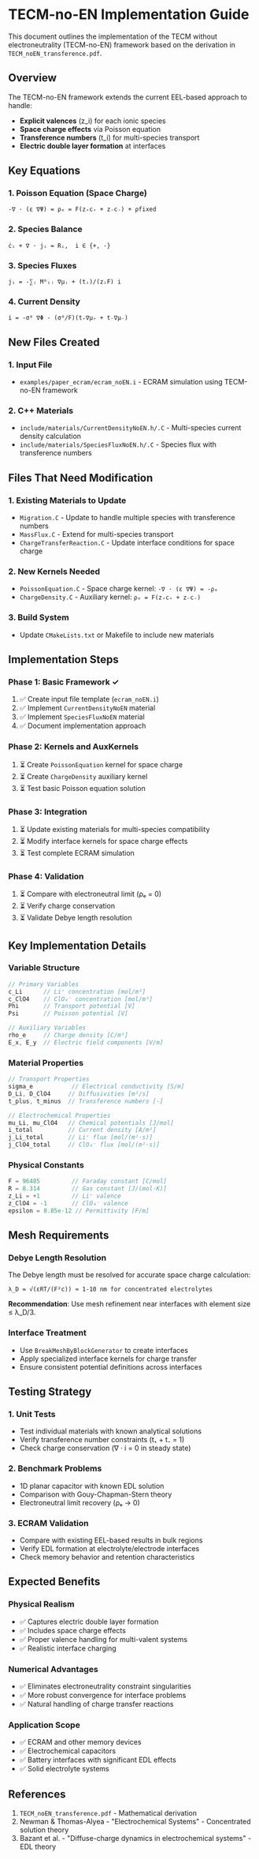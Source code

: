 # TECM-no-EN Implementation Guide

This document outlines the implementation of the TECM without electroneutrality (TECM-no-EN) framework based on the derivation in `TECM_noEN_transference.pdf`.

## Overview

The TECM-no-EN framework extends the current EEL-based approach to handle:
- **Explicit valences** (z_i) for each ionic species
- **Space charge effects** via Poisson equation
- **Transference numbers** (t_i) for multi-species transport
- **Electric double layer formation** at interfaces

## Key Equations

### 1. Poisson Equation (Space Charge)
```
-∇ · (ε ∇Ψ) = ρₑ = F(z₊c₊ + z₋c₋) + ρfixed
```

### 2. Species Balance
```
ċᵢ + ∇ · jᵢ = Rᵢ,  i ∈ {+, -}
```

### 3. Species Fluxes
```
jᵢ = -∑ⱼ M⁰ᵢⱼ ∇μⱼ + (tᵢ)/(zᵢF) i
```

### 4. Current Density
```
i = -σ⁰ ∇Φ - (σ⁰/F)(t₊∇μ₊ + t₋∇μ₋)
```

## New Files Created

### 1. Input File
- `examples/paper_ecram/ecram_noEN.i` - ECRAM simulation using TECM-no-EN framework

### 2. C++ Materials
- `include/materials/CurrentDensityNoEN.h/.C` - Multi-species current density calculation
- `include/materials/SpeciesFluxNoEN.h/.C` - Species flux with transference numbers

## Files That Need Modification

### 1. Existing Materials to Update
- `Migration.C` - Update to handle multiple species with transference numbers
- `MassFlux.C` - Extend for multi-species transport
- `ChargeTransferReaction.C` - Update interface conditions for space charge

### 2. New Kernels Needed
- `PoissonEquation.C` - Space charge kernel: `-∇ · (ε ∇Ψ) = -ρₑ`
- `ChargeDensity.C` - Auxiliary kernel: `ρₑ = F(z₊c₊ + z₋c₋)`

### 3. Build System
- Update `CMakeLists.txt` or Makefile to include new materials

## Implementation Steps

### Phase 1: Basic Framework ✓
1. ✅ Create input file template (`ecram_noEN.i`)
2. ✅ Implement `CurrentDensityNoEN` material
3. ✅ Implement `SpeciesFluxNoEN` material
4. ✅ Document implementation approach

### Phase 2: Kernels and AuxKernels
1. ⏳ Create `PoissonEquation` kernel for space charge
2. ⏳ Create `ChargeDensity` auxiliary kernel
3. ⏳ Test basic Poisson equation solution

### Phase 3: Integration
1. ⏳ Update existing materials for multi-species compatibility
2. ⏳ Modify interface kernels for space charge effects
3. ⏳ Test complete ECRAM simulation

### Phase 4: Validation
1. ⏳ Compare with electroneutral limit (ρₑ = 0)
2. ⏳ Verify charge conservation
3. ⏳ Validate Debye length resolution

## Key Implementation Details

### Variable Structure
```cpp
// Primary Variables
c_Li      // Li⁺ concentration [mol/m³]
c_ClO4    // ClO₄⁻ concentration [mol/m³]
Phi       // Transport potential [V]
Psi       // Poisson potential [V]

// Auxiliary Variables
rho_e     // Charge density [C/m³]
E_x, E_y  // Electric field components [V/m]
```

### Material Properties
```cpp
// Transport Properties
sigma_e           // Electrical conductivity [S/m]
D_Li, D_ClO4     // Diffusivities [m²/s]
t_plus, t_minus  // Transference numbers [-]

// Electrochemical Properties
mu_Li, mu_ClO4   // Chemical potentials [J/mol]
i_total          // Current density [A/m²]
j_Li_total       // Li⁺ flux [mol/(m²·s)]
j_ClO4_total     // ClO₄⁻ flux [mol/(m²·s)]
```

### Physical Constants
```cpp
F = 96485         // Faraday constant [C/mol]
R = 8.314         // Gas constant [J/(mol·K)]
z_Li = +1         // Li⁺ valence
z_ClO4 = -1       // ClO₄⁻ valence
epsilon = 8.85e-12 // Permittivity [F/m]
```

## Mesh Requirements

### Debye Length Resolution
The Debye length must be resolved for accurate space charge calculation:
```
λ_D = √(εRT/(F²c)) ≈ 1-10 nm for concentrated electrolytes
```

**Recommendation**: Use mesh refinement near interfaces with element size ≤ λ_D/3.

### Interface Treatment
- Use `BreakMeshByBlockGenerator` to create interfaces
- Apply specialized interface kernels for charge transfer
- Ensure consistent potential definitions across interfaces

## Testing Strategy

### 1. Unit Tests
- Test individual materials with known analytical solutions
- Verify transference number constraints (t₊ + t₋ = 1)
- Check charge conservation (∇ · i = 0 in steady state)

### 2. Benchmark Problems
- 1D planar capacitor with known EDL solution
- Comparison with Gouy-Chapman-Stern theory
- Electroneutral limit recovery (ρₑ → 0)

### 3. ECRAM Validation
- Compare with existing EEL-based results in bulk regions
- Verify EDL formation at electrolyte/electrode interfaces
- Check memory behavior and retention characteristics

## Expected Benefits

### Physical Realism
- ✅ Captures electric double layer formation
- ✅ Includes space charge effects
- ✅ Proper valence handling for multi-valent systems
- ✅ Realistic interface charging

### Numerical Advantages
- ✅ Eliminates electroneutrality constraint singularities
- ✅ More robust convergence for interface problems
- ✅ Natural handling of charge transfer reactions

### Application Scope
- ✅ ECRAM and other memory devices
- ✅ Electrochemical capacitors
- ✅ Battery interfaces with significant EDL effects
- ✅ Solid electrolyte systems

## References

1. `TECM_noEN_transference.pdf` - Mathematical derivation
2. Newman & Thomas-Alyea - "Electrochemical Systems" - Concentrated solution theory
3. Bazant et al. - "Diffuse-charge dynamics in electrochemical systems" - EDL theory